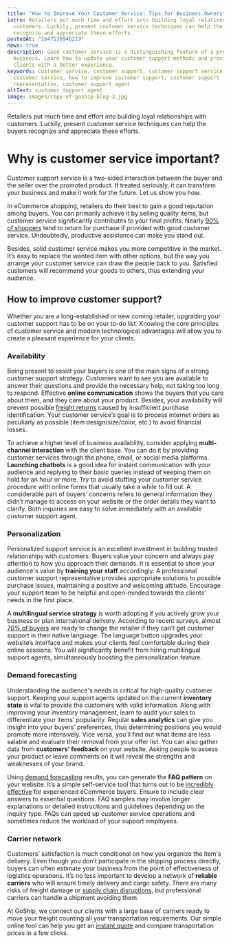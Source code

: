 ```yaml
---
title: "How to Improve Your Customer Service: Tips for Business Owners"
intro: Retailers put much time and effort into building loyal relationships with
  customers. Luckily, present customer service techniques can help the buyers
  recognize and appreciate these efforts.
postedAt: "1647530946219"
news: true
description: Good customer service is a distinguishing feature of a profitable
  business. Learn how to update your customer support methods and provide your
  clients with a better experience.
keywords: customer service, customer support, customer support service, good
  customer service, how to improve customer support, customer support
  representative, customer support agent
altText: customer support agent
image: images/copy-of-goship-blog-3.jpg
---
```



Retailers put much time and effort into building loyal relationships with customers. Luckily, present customer service techniques can help the buyers recognize and appreciate these efforts. 



# Why is customer service important?



Customer support service is a two-sided interaction between the buyer and the seller over the promoted product. If treated seriously, it can transform your business and make it work for the future. Let us show you how.



In eCommerce shopping, retailers do their best to gain a good reputation among buyers. You can primarily achieve it by selling quality items, but customer service significantly contributes to your final profits. Nearly [90% of shoppers](https://www.helpscout.com/75-customer-service-facts-quotes-statistics/) tend to return for purchase if provided with good customer service. Undoubtedly, productive assistance can make you stand out.



Besides, solid customer service makes you more competitive in the market. It’s easy to replace the wanted item with other options, but the way you arrange your customer service can draw the people back to you. Satisfied customers will recommend your goods to others, thus extending your audience.



## How to improve customer support?



Whether you are a long-established or new coming retailer, upgrading your customer support has to be on your to-do list. Knowing the core principles of customer service and modern technological advantages will allow you to create a pleasant experience for your clients.



### Availability



Being present to assist your buyers is one of the main signs of a strong customer support strategy. Customers want to see you are available to answer their questions and provide the necessary help, not taking too long to respond. Effective **online communication** shows the buyers that you care about them, and they care about your product. Besides, your availability will prevent possible [freight returns](https://www.goship.com/posts/reverse-logistics-how-to-deal-with-freight-shipping-returns) caused by insufficient purchase identification. Your customer service’s goal is to process internet orders as peculiarly as possible (item design/size/color, etc.) to avoid financial losses. 



To achieve a higher level of business availability, consider applying **multi-channel interaction** with the client base. You can do it by providing customer services through the phone, email, or social media platforms. **Launching chatbots** is a good idea for instant communication with your audience and replying to their basic queries instead of keeping them on hold for an hour or more. Try to avoid stuffing your customer service procedure with online forms that usually take a while to fill out. A considerable part of buyers’ concerns refers to general information they didn’t manage to access on your website or the order details they want to clarify. Both inquiries are easy to solve immediately with an available customer support agent.



### Personalization



Personalized support service is an excellent investment in building trusted relationships with customers. Buyers value your concern and always pay attention to how you approach their demands. It is essential to show your audience's value by **training your staff** accordingly. A professional customer support representative provides appropriate solutions to possible purchase issues, maintaining a positive and welcoming attitude. Encourage your support team to be helpful and open-minded towards the clients’ needs in the first place.



A **multilingual service strategy** is worth adopting if you actively grow your business or plan international delivery. According to recent surveys, almost [70% of buyers](https://www.businesswire.com/news/home/20211026005375/en/Unbabel%E2%80%99s-2021-Global-Multilingual-CX-Survey-Reveals-68-of-Consumers-Prefer-to-Speak-with-Brands-in-Their-Native-Language) are ready to change the retailer if they can’t get customer support in their native language. The language button upgrades your website’s interface and makes your clients feel comfortable during their online sessions. You will significantly benefit from hiring multilingual support agents, simultaneously boosting the personalization feature.



### Demand forecasting



Understanding the audience's needs is critical for high-quality customer support. Keeping your support agents updated on the current **inventory state** is vital to provide the customers with valid information. Along with improving your inventory management, learn to audit your sales to differentiate your items’ popularity. Regular **sales analytics** can give you insight into your buyers’ preferences, thus determining positions you would promote more intensively. Vice versa, you’ll find out what items are less salable and evaluate their removal from your offer list. You can also gather data from **customers’ feedback** on your website. Asking people to assess your product or leave comments on it will reveal the strengths and weaknesses of your brand.



Using [demand forecasting](https://www.goship.com/posts/how-to-optimize-order-fulfillment-to-avoid-overstocking-and-understocking) results, you can generate the **FAQ pattern** on your website. It’s a simple self-service tool that turns out to be [incredibly effective](https://www.trajectorywebdesign.com/blog/should-my-website-have-a-faq-page/) for experienced eCommerce buyers. Ensure to include clear answers to essential questions. FAQ samples may involve longer explanations or detailed instructions and guidelines depending on the inquiry type. FAQs can speed up customer service operations and sometimes reduce the workload of your support employees.



### Carrier network



Customers’ satisfaction is much conditional on how you organize the item's delivery. Even though you don’t participate in the shipping process directly, buyers can often estimate your business from the point of effectiveness of logistics operations. It’s no less important to develop a network of **reliable carriers** who will ensure timely delivery and cargo safety. There are many risks of freight damage or [supply chain disruptions](https://www.goship.com/posts/how-to-deal-with-supply-chain-disruptions), but professional carriers can handle a shipment avoiding them.

At GoShip, we connect our clients with a large base of carriers ready to move your freight counting all your transportation requirements. Our simple online tool can help you get an [instant quote](https://www.goship.com/) and compare transportation prices in a few clicks.